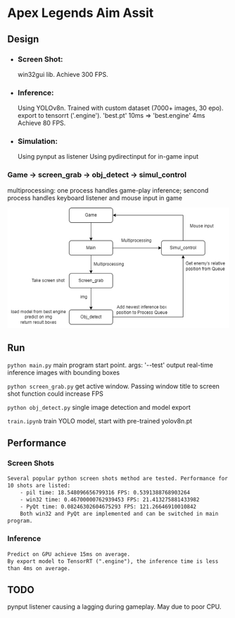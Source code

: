 # Apex Legends Aim Assit

## Design
- ### Screen Shot: 
    win32gui lib.
    Achieve 300 FPS.
- ### Inference: 
    Using YOLOv8n. 
    Trained with custom dataset (7000+ images, 30 epo). 
    export to tensorrt ('.engine'). 'best.pt' 10ms => 'best.engine' 4ms
    Achieve 80 FPS.
- ### Simulation:
    Using pynput as listener
    Using pydirectinput for in-game input
  
### Game -> screen_grab -> obj_detect -> simul_control
multiprocessing: one process handles game-play inference; sencond process handles keyboard listener and mouse input in game

![Diagram](gp.png)

## Run
``` python main.py ```
main program start point. 
args: '--test' output real-time inference images with bounding boxes

``` python screen_grab.py ```
get active window. Passing window title to screen shot function could increase FPS

``` python obj_detect.py ```
single image detection and model export

``` train.ipynb ```
train YOLO model, start with pre-trained yolov8n.pt

## Performance
### Screen Shots
    Several popular python screen shots method are tested. Performance for 10 shots are listed:
        - pil time: 18.548096656799316 FPS: 0.5391388768903264
        - win32 time: 0.46700000762939453 FPS: 21.413275881433982
        - PyQt time: 0.08246302604675293 FPS: 121.26646910010842
        Both win32 and PyQt are implemented and can be switched in main program.

### Inference
    Predict on GPU achieve 15ms on average. 
    By export model to TensorRT (".engine"), the inference time is less than 4ms on average.
    
## TODO
pynput listener causing a lagging during gameplay. May due to poor CPU.
